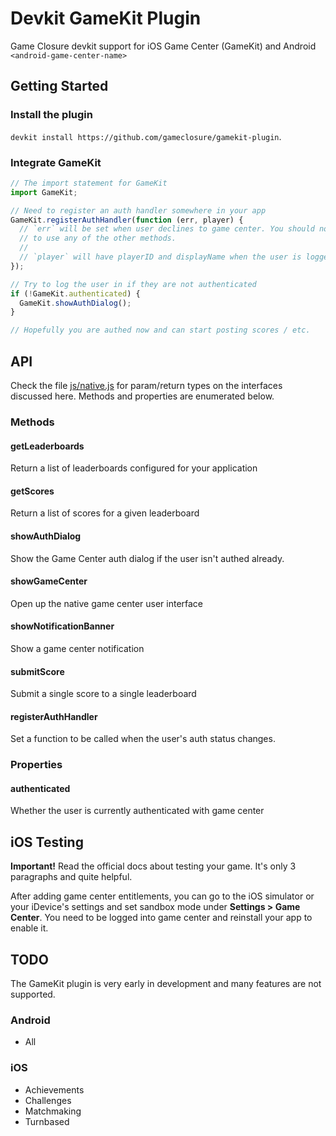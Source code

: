 Devkit GameKit Plugin
=====================

Game Closure devkit support for iOS Game Center (GameKit) and Android
`<android-game-center-name>`

## Getting Started

### Install the plugin
`devkit install https://github.com/gameclosure/gamekit-plugin`.

### Integrate GameKit

```js
// The import statement for GameKit
import GameKit;

// Need to register an auth handler somewhere in your app
GameKit.registerAuthHandler(function (err, player) {
  // `err` will be set when user declines to game center. You should not attempt
  // to use any of the other methods.
  //
  // `player` will have playerID and displayName when the user is logger in.
});

// Try to log the user in if they are not authenticated
if (!GameKit.authenticated) {
  GameKit.showAuthDialog();
}

// Hopefully you are authed now and can start posting scores / etc.
```

## API

Check the file [js/native.js](js/native.js) for param/return types on the
interfaces discussed here. Methods and properties are enumerated below.

### Methods

#### getLeaderboards

Return a list of leaderboards configured for your application

#### getScores

Return a list of scores for a given leaderboard

#### showAuthDialog

Show the Game Center auth dialog if the user isn't authed already.

#### showGameCenter

Open up the native game center user interface

#### showNotificationBanner

Show a game center notification

#### submitScore

Submit a single score to a single leaderboard

#### registerAuthHandler

Set a function to be called when the user's auth status changes.

### Properties

#### authenticated

Whether the user is currently authenticated with game center

## iOS Testing

**Important!** Read the official docs about testing your game. It's only 3
paragraphs and quite helpful.

After adding game center entitlements, you can go to the iOS simulator
or your iDevice's settings and set sandbox mode under **Settings > Game
Center**. You need to be logged into game center and reinstall your app to
enable it.

## TODO

The GameKit plugin is very early in development and many features are not
supported.

### Android

- All

### iOS

- Achievements
- Challenges
- Matchmaking
- Turnbased
